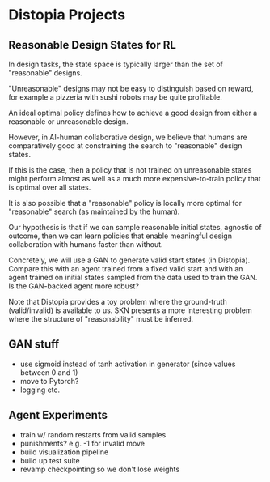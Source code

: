 # Distopia Projects

## Reasonable Design States for RL
In design tasks, the state space is typically larger than the set of "reasonable" designs. 

"Unreasonable" designs may not be easy to distinguish based on reward, for example a pizzeria with sushi robots may be quite profitable.

An ideal optimal policy defines how to achieve a good design from either a reasonable or unreasonable design.

However, in AI-human collaborative design, we believe that humans are comparatively good at constraining the search to "reasonable" design states.

If this is the case, then a policy that is not trained on unreasonable states might perform almost as well as a much more expensive-to-train policy that is optimal over all states.

It is also possible that a "reasonable" policy is locally more optimal for "reasonable" search (as maintained by the human).

Our hypothesis is that if we can sample reasonable initial states, agnostic of outcome, then we can learn policies
that enable meaningful design collaboration with humans faster than without.

Concretely, we will use a GAN to generate valid start states (in Distopia). Compare this with an agent trained from a fixed valid start and 
with an agent trained on initial states sampled from the data used to train the GAN. Is the GAN-backed agent more robust?

Note that Distopia provides a toy problem where the ground-truth (valid/invalid) is available to us. 
SKN presents a more interesting problem where the structure of "reasonability" must be inferred.


## GAN stuff
* use sigmoid instead of tanh activation in generator (since values between 0 and 1)
* move to Pytorch?
* logging etc.

## Agent Experiments
* train w/ random restarts from valid samples
* punishments? e.g. -1 for invalid move
* build visualization pipeline
* build up test suite
* revamp checkpointing so we don't lose weights
